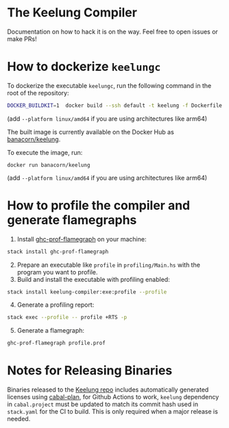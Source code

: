 # The Keelung Compiler 

Documentation on how to hack it is on the way.
Feel free to open issues or make PRs!

# How to dockerize `keelungc`

To dockerize the executable `keelungc`, run the following command in the root of the repository:

```bash 
DOCKER_BUILDKIT=1  docker build --ssh default -t keelung -f Dockerfile .
```

(add `--platform linux/amd64` if you are using architectures like arm64)

The built image is currently available on the Docker Hub as [banacorn/keelung](https://hub.docker.com/repository/docker/banacorn/keelung).

To execute the image, run:

```
docker run banacorn/keelung
```

(add `--platform linux/amd64` if you are using architectures like arm64)

# How to profile the compiler and generate flamegraphs

1. Install [ghc-prof-flamegraph](https://hackage.haskell.org/package/ghc-prof-flamegraph) on your machine: 

```bash
stack install ghc-prof-flamegraph
```

2. Prepare an executable like `profile` in `profiling/Main.hs` with the program you want to profile.
3. Build and install the executable with profiling enabled:

```bash
stack install keelung-compiler:exe:profile --profile
``` 

4. Generate a profiling report:

```bash
stack exec --profile -- profile +RTS -p
```

5. Generate a flamegraph:

```bash
ghc-prof-flamegraph profile.prof
``` 

# Notes for Releasing Binaries
Binaries released to the [Keelung repo](https://github.com/btq-ag/keelung/releases) includes automatically generated licenses using [cabal-plan](https://github.com/haskell-hvr/cabal-plan), for Github Actions to work, `keelung` dependency in `cabal.project` must be updated to match its commit hash used in `stack.yaml` for the CI to build. This is only required when a major release is needed.
